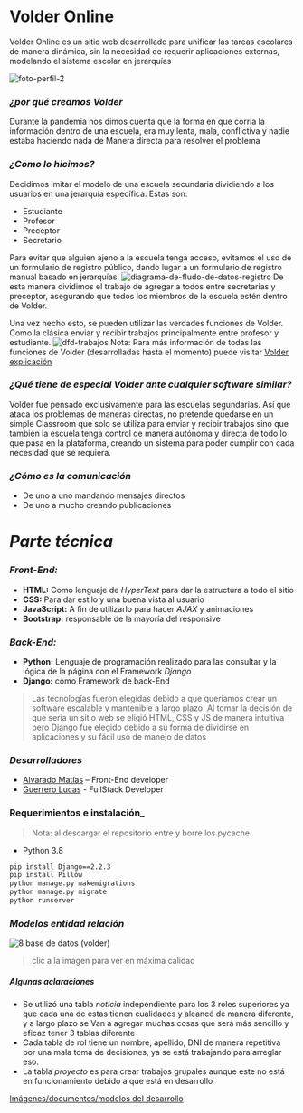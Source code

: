 # Volder Online

Volder Online es un sitio web desarrollado para unificar las tareas escolares de manera dinámica, sin la necesidad de requerir aplicaciones externas, modelando el sistema escolar en jerarquías


![foto-perfil-2](https://user-images.githubusercontent.com/77320589/116850027-438b2980-abc6-11eb-850a-bce413902d08.jpg)

### **_¿por qué creamos Volder_** 
Durante la pandemia nos dimos cuenta que la forma en que corría la información dentro de una escuela, era muy lenta, mala, conflictiva y nadie estaba haciendo nada de
Manera directa para resolver el problema


### **_¿Como lo hicimos?_**
Decidimos imitar el modelo de una escuela secundaria dividiendo a los usuarios en una jerarquía específica. Estas son:
- Estudiante
- Profesor
- Preceptor
- Secretario


Para evitar que alguien ajeno a la escuela tenga acceso, evitamos el uso de un formulario de registro público, dando lugar a un formulario de registro manual basado en jerarquías.
![diagrama-de-fludo-de-datos-registro](https://user-images.githubusercontent.com/77320589/116844074-5b5bb100-abb8-11eb-9382-475d1692d017.png)
De esta manera dividimos el trabajo de agregar a todos entre secretarias y preceptor, asegurando que todos los miembros de la escuela estén dentro de Volder.

Una vez hecho esto, se pueden utilizar las verdades funciones de Volder. Como la clásica enviar y recibir trabajos principalmente entre profesor y estudiante. 
![dfd-trabajos](https://user-images.githubusercontent.com/77320589/116849633-7d0f6500-abc5-11eb-93b4-cb9d6a363227.png)
Nota: 
Para más información de todas las funciones de Volder (desarrolladas hasta el momento) puede visitar [Volder explicación](http://luofluck.epizy.com/volder-explicacion/)

### **_¿Qué tiene de especial Volder ante cualquier software similar?_**
Volder fue pensado exclusivamente para las escuelas segundarias. Así que ataca los problemas de maneras directas, no pretende quedarse en un simple Classroom que solo se utiliza para enviar y recibir trabajos sino que también la escuela tenga control de manera autónoma y directa de todo lo que pasa en la plataforma, creando un sistema para poder cumplir con cada necesidad que se requiera.

### **_¿Cómo es la comunicación_**
- De uno a uno mandando mensajes directos
- De uno a mucho creando publicaciones 

# **_Parte técnica_**

### **_Front-End:_**

- **HTML:** Como lenguaje de  *HyperText* para dar la estructura a todo el sitio
- **CSS:** Para dar estilo y una buena vista al usuario
- **JavaScript:** A fin de utilizarlo para hacer *AJAX* y animaciones
- **Bootstrap:** responsable de la mayoría del responsive 

### **_Back-End:_**
- **Python:** Lenguaje de programación realizado para las consultar y la lógica de la página con el Framework *Django*
- **Django:** como Framework de back-End

> Las tecnologías fueron elegidas debido a que queríamos crear un software escalable y mantenible a largo plazo. Al tomar la decisión de que sería un sitio web se eligió HTML, CSS y JS de manera intuitiva pero Django fue elegido debido a su forma de dividirse en aplicaciones y su fácil uso de manejo de datos
### **_Desarrolladores_**
- [Alvarado Matías](https://github.com/m-alvarado) – Front-End developer
- [Guerrero Lucas](https://github.com/LuOfLuck/) - FullStack Developer

### **Requerimientos e instalación_**
>Nota: al descargar el repositorio entre y borre los pycache

- Python 3.8
``` cmd
pip install Django==2.2.3
pip install Pillow
python manage.py makemigrations
python manage.py migrate
python runserver
```

### **_Modelos entidad relación_**
![8  base de datos (volder)](https://user-images.githubusercontent.com/77320589/119431946-da409700-bce9-11eb-9fd2-e5c1f8fa0e30.jpg)
> clic a la imagen para ver en máxima calidad

##### Algunas aclaraciones
- Se utilizó una tabla *noticia* independiente para los 3 roles superiores ya que cada una de estas tienen cualidades y alcancé de manera diferente, y a largo plazo se
Van a agregar muchas cosas que será más sencillo y eficaz tener 3 tablas diferente
- Cada tabla de rol tiene un nombre, apellido, DNI de manera repetitiva por una mala toma de decisiones, ya se está trabajando para arreglar eso.
- La tabla *proyecto* es para crear trabajos grupales aunque este no está en funcionamiento debido a que está en desarrollo


[Imágenes/documentos/modelos del desarrollo](https://drive.google.com/drive/folders/1ZFJ_6E2z0HjK1FPmN_XBpFfXelqbUTtl?usp=sharing)

